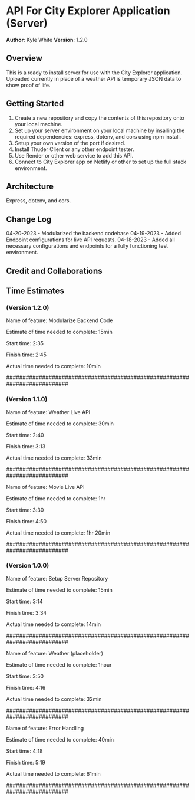 # API For City Explorer Application (Server)

**Author**: Kyle White
**Version**: 1.2.0

## Overview

This is a ready to install server for use with the City Explorer application. Uploaded currently in place of a weather API is temporary JSON data to show proof of life.

## Getting Started

1. Create a new repository and copy the contents of this repository onto your local machine.
2. Set up your server environment on your local machine by insalling the required dependencies: express, dotenv, and cors using npm install.
3. Setup your own version of the port if desired.
4. Install Thuder Client or any other endpoint tester.
5. Use Render or other web service to add this API.
6. Connect to City Explorer app on Netlify or other to set up the full stack environment.

## Architecture

Express, dotenv, and cors.

## Change Log

04-20-2023 - Modularized the backend codebase
04-19-2023 - Added Endpoint configurations for live API requests.
04-18-2023 - Added all necessary configurations and endpoints for a fully functioning test environment.

## Credit and Collaborations

## Time Estimates

### (Version 1.2.0)

Name of feature: Modularize Backend Code

Estimate of time needed to complete: 15min

Start time: 2:35

Finish time: 2:45

Actual time needed to complete: 10min

###########################################################################

### (Version 1.1.0)

Name of feature: Weather Live API

Estimate of time needed to complete: 30min

Start time: 2:40

Finish time: 3:13

Actual time needed to complete: 33min

###########################################################################

Name of feature: Movie Live API

Estimate of time needed to complete: 1hr

Start time: 3:30

Finish time: 4:50

Actual time needed to complete: 1hr 20min

###########################################################################


### (Version 1.0.0)

Name of feature: Setup Server Repository

Estimate of time needed to complete: 15min

Start time: 3:14

Finish time: 3:34

Actual time needed to complete: 14min

###########################################################################

Name of feature: Weather (placeholder)

Estimate of time needed to complete: 1hour

Start time: 3:50

Finish time: 4:16

Actual time needed to complete: 32min

###########################################################################

Name of feature: Error Handling

Estimate of time needed to complete: 40min

Start time: 4:18

Finish time: 5:19

Actual time needed to complete: 61min

###########################################################################